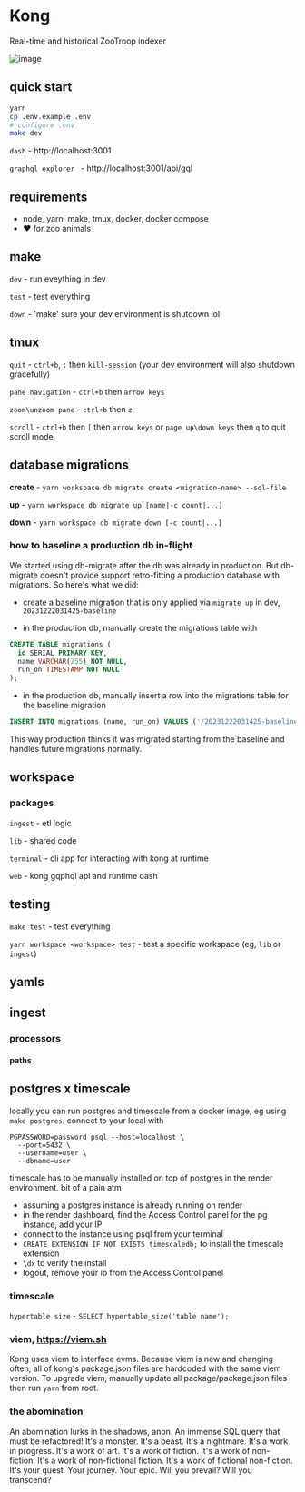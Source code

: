 # Kong
Real-time and historical ZooTroop indexer

![image](https://github.com/murderteeth/kong/assets/89237203/97d8d49e-87b7-4d0a-8ab8-7ed0884bb99c)


## quick start
```bash
yarn
cp .env.example .env
# configure .env
make dev
```
`dash` - http://localhost:3001

`graphql explorer ` - http://localhost:3001/api/gql


## requirements
- node, yarn, make, tmux, docker, docker compose
- ♥ for zoo animals


## make
`dev` - run eveything in dev

`test` - test everything

`down` - 'make' sure your dev environment is shutdown lol


## tmux
`quit` - `ctrl+b`, `:` then `kill-session` (your dev environment will also shutdown gracefully)

`pane navigation` - `ctrl+b` then `arrow keys`

`zoom\unzoom pane` - `ctrl+b` then `z`

`scroll` - `ctrl+b` then `[` then `arrow keys` or `page up\down keys` then `q` to quit scroll mode


## database migrations
**create** - `yarn workspace db migrate create <migration-name> --sql-file`

**up** - `yarn workspace db migrate up [name|-c count|...]`

**down** - `yarn workspace db migrate down [-c count|...]`


### how to baseline a production db in-flight
We started using db-migrate after the db was already in production. But db-migrate doesn't provide support retro-fitting a production database with migrations. So here's what we did:

- create a baseline migration that is only applied via `migrate up` in dev, `20231222031425-baseline`

- in the production db, manually create the migrations table with
```sql
CREATE TABLE migrations (
  id SERIAL PRIMARY KEY,
  name VARCHAR(255) NOT NULL,
  run_on TIMESTAMP NOT NULL
);
```

- in the production db, manually insert a row into the migrations table for the baseline migration
```sql
INSERT INTO migrations (name, run_on) VALUES ('/20231222031425-baseline', CURRENT_TIMESTAMP);
```

This way production thinks it was migrated starting from the baseline and handles future migrations normally.


## workspace
### packages
`ingest` - etl logic

`lib` - shared code

`terminal` - cli app for interacting with kong at runtime

`web` - kong gqphql api and runtime dash


## testing
`make test` - test everything

`yarn workspace <workspace> test` - test a specific workspace (eg, `lib` or `ingest`)


## yamls
## ingest
### processors
#### paths


## postgres x timescale
locally you can run postgres and timescale from a docker image, eg using `make postgres`. connect to your local with
```
PGPASSWORD=password psql --host=localhost \
  --port=5432 \
  --username=user \
  --dbname=user
```

timescale has to be manually installed on top of postgres in the render environment. bit of a pain atm
- assuming a postgres instance is already running on render
- in the render dashboard, find the Access Control panel for the pg instance, add your IP
- connect to the instance using psql from your terminal
- `CREATE EXTENSION IF NOT EXISTS timescaledb;` to install the timescale extension
- `\dx` to verify the install
- logout, remove your ip from the Access Control panel


### timescale
`hypertable size` - `SELECT hypertable_size('table name');`


### viem, https://viem.sh
Kong uses viem to interface evms. Because viem is new and changing often, all of kong's package.json files are hardcoded with the same viem version. To upgrade viem, manually update all package/package.json files then run `yarn` from root.


### the abomination 
An abomination lurks in the shadows, anon. An immense SQL query that must be refactored! It's a monster. It's a beast. It's a nightmare. It's a work in progress. It's a work of art. It's a work of fiction. It's a work of non-fiction. It's a work of non-fictional fiction. It's a work of fictional non-fiction. It's your quest. Your journey. Your epic. Will you prevail? Will you transcend?

